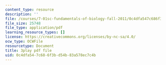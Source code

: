 ```yaml
---
content_type: resource
description: ''
file: /courses/7-01sc-fundamentals-of-biology-fall-2011/0c4dfa547c686f3bd54b83a578ec7c4b_K5n0BMKZR_Q.pdf
file_size: 25748
file_type: application/pdf
learning_resource_types: []
license: https://creativecommons.org/licenses/by-nc-sa/4.0/
ocw_type: OCWFile
resourcetype: Document
title: 3play pdf file
uid: 0c4dfa54-7c68-6f3b-d54b-83a578ec7c4b
---
```

